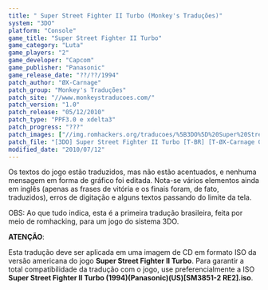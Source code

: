 ```yaml
---
title: " Super Street Fighter II Turbo (Monkey's Traduções)"
system: "3DO"
platform: "Console"
game_title: "Super Street Fighter II Turbo"
game_category: "Luta"
game_players: "2"
game_developer: "Capcom"
game_publisher: "Panasonic"
game_release_date: "??/??/1994"
patch_author: "ØX-Carnage"
patch_group: "Monkey's Traduções"
patch_site: "//www.monkeystraducoes.com/"
patch_version: "1.0"
patch_release: "05/12/2010"
patch_type: "PPF3.0 e xdelta3"
patch_progress: "???"
patch_images: ["//img.romhackers.org/traducoes/%5B3DO%5D%20Super%20Street%20Fighter%20II%20Turbo%20-%20Monkey's%20Tradu%C3%A7%C3%B5es%20-%201.png","//img.romhackers.org/traducoes/%5B3DO%5D%20Super%20Street%20Fighter%20II%20Turbo%20-%20Monkey's%20Tradu%C3%A7%C3%B5es%20-%202.png","//img.romhackers.org/traducoes/%5B3DO%5D%20Super%20Street%20Fighter%20II%20Turbo%20-%20Monkey's%20Tradu%C3%A7%C3%B5es%20-%203.png"]
patch_file: "[3DO] Super Street Fighter II Turbo [T-BR] [T-ØX-Carnage G-Monkey's Traduções] [V-1.0 A-2010].zip"
modified_date: "2010/07/12"
---
```

Os textos do jogo estão traduzidos, mas não estão acentuados, e nenhuma mensagem em forma de gráfico foi editada. Nota-se vários elementos ainda em inglês (apenas as frases de vitória e os finais foram, de fato, traduzidos), erros de digitação e alguns textos passando do limite da tela.

OBS: Ao que tudo indica, esta é a primeira tradução brasileira, feita por meio de romhacking, para um jogo do sistema 3DO.

<b>ATENÇÃO</b>:

Esta tradução deve ser aplicada em uma imagem de CD em formato ISO da versão americana do jogo <b>Super Street Fighter II Turbo</b>. Para garantir a total compatibilidade da tradução com o jogo, use preferencialmente a ISO <b>Super Street Fighter II Turbo (1994)(Panasonic)(US)[SM3851-2 RE2].iso</b>.
